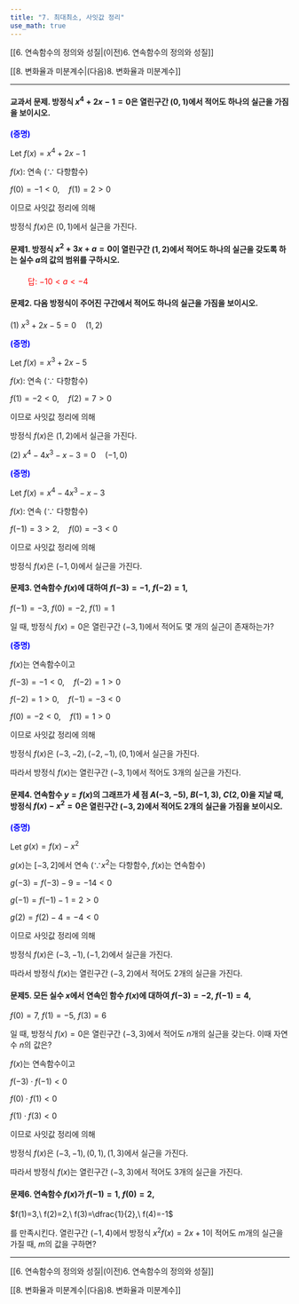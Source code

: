 ```yaml
---
title: "7. 최대최소, 사잇값 정리"
use_math: true
---
```

[[6. 연속함수의 정의와 성질|(이전)6. 연속함수의 정의와 성질]]

[[8. 변화율과 미분계수|(다음)8. 변화율과 미분계수]]

***
#### 교과서 문제. 방정식 $x^4+2x-1=0$은 열린구간 $(0, 1)$에서 적어도 하나의 실근을 가짐을 보이시오.

**<span style="color: blue;">(증명)</span>**

Let $f(x)=x^4+2x-1$

$f(x)$: 연속 $(\because$ 다항함수)

$f(0)=-1<0,\quad f(1)=2>0$

이므로 사잇값 정리에 의해

방정식 $f(x)$은 $(0, 1)$에서 실근을 가진다.

#### 문제1. 방정식 $x^2+3x+a=0$이 열린구간 $(1, 2)$에서 적어도 하나의 실근을 갖도록 하는 실수 $a$의 값의 범위를 구하시오.
<span style="color: red;">$\qquad$답: $-10<a<-4$</span>

#### 문제2. 다음 방정식이 주어진 구간에서 적어도 하나의 실근을 가짐을 보이시오.

(1) $x^3+2 x-5=0\quad (1, 2)$

**<span style="color: blue;">(증명)</span>**

Let $f(x)=x^3+2x-5$

$f(x)$: 연속 $(\because$ 다항함수)

$f(1)=-2<0,\quad f(2)=7>0$

이므로 사잇값 정리에 의해

방정식 $f(x)$은 $(1, 2)$에서 실근을 가진다.


(2) $x^4-4 x^3-x-3=0\quad (-1, 0)$

**<span style="color: blue;">(증명)</span>**

Let $f(x)=x^4-4 x^3-x-3$

$f(x)$: 연속 $(\because$ 다항함수)

$f(-1)=3>2,\quad f(0)=-3<0$

이므로 사잇값 정리에 의해

방정식 $f(x)$은 $(-1, 0)$에서 실근을 가진다.

#### 문제3. 연속함수 $f(x)$에 대하여 $f(-3)=-1,\ f(-2)=1,$

$f(-1)=-3,\ f(0)=-2,\ f(1)=1$

일 때, 방정식 $f(x)=0$은 열린구간 $(-3, 1)$에서 적어도 몇 개의 실근이 존재하는가?

**<span style="color: blue;">(증명)</span>**

$f(x)$는 연속함수이고

$f(-3)=-1<0,\quad f(-2)=1>0$

$f(-2)=1>0,\quad f(-1)=-3<0$

$f(0)=-2<0,\quad f(1)=1>0$

이므로 사잇값 정리에 의해

방정식 $f(x)$은 $(-3, -2), (-2, -1), (0, 1)$에서 실근을 가진다.

따라서 방정식 $f(x)$는 열린구간 $(-3, 1)$에서 적어도 3개의 실근을 가진다.

#### 문제4. 연속함수 $y=f(x)$의 그래프가 세 점 $A(-3, -5),\ B(-1, 3),\ C(2, 0)$을 지날 때, 방정식 $f(x)-x^2=0$은 열린구간 $(-3, 2)$에서 적어도 2개의 실근을 가짐을 보이시오.

**<span style="color: blue;">(증명)</span>**

Let $g(x)=f(x)-x^2$

$g(x)$는 $[-3, 2]$에서 연속 ($\because x^2$는 다항함수, $f(x)$는 연속함수)

$g(-3)=f(-3)-9=-14<0$

$g(-1)=f(-1)-1=2>0$

$g(2)=f(2)-4=-4<0$

이므로 사잇값 정리에 의해

방정식 $f(x)$은 $(-3, -1), (-1, 2)$에서 실근을 가진다.

따라서 방정식 $f(x)$는 열린구간 $(-3, 2)$에서 적어도 2개의 실근을 가진다.

#### 문제5. 모든 실수 $x$에서 연속인 함수 $f(x)$에 대하여 $f(-3)=-2,\ f(-1)=4,$

$f(0)=7,\ f(1)=-5,\ f(3)=6$

일 때, 방정식 $f(x)=0$은 열린구간 $(-3, 3)$에서 적어도 $n$개의 실근을 갖는다. 이때 자연수 $n$의 값은?

$f(x)$는 연속함수이고

$f(-3)\cdot f(-1)<0$

$f(0)\cdot f(1)<0$

$f(1)\cdot f(3)<0$

이므로 사잇값 정리에 의해

방정식 $f(x)$은 $(-3, -1), (0, 1), (1, 3)$에서 실근을 가진다.

따라서 방정식 $f(x)$는 열린구간 $(-3, 3)$에서 적어도 3개의 실근을 가진다.

#### 문제6. 연속함수 $f(x)$가 $f(-1)=1,\ f(0)=2,$

$f(1)=3,\ f(2)=2,\ f(3)=\dfrac{1}{2},\ f(4)=-1$

를 만족시킨다. 열린구간 $(-1, 4)$에서 방정식 $x^2f(x)=2x+1$이 적어도 $m$개의 실근을 가질 때, $m$의 값을 구하면?




***

[[6. 연속함수의 정의와 성질|(이전)6. 연속함수의 정의와 성질]]

[[8. 변화율과 미분계수|(다음)8. 변화율과 미분계수]]